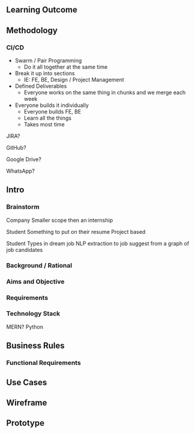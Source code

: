 ## Learning Outcome 

## Methodology 

### CI/CD 

- Swarm / Pair Programming 
  - Do it all together at the same time 
- Break it up into sections	 
  - IE: FE, BE, Design / Project Management 
- Defined Deliverables 
  - Everyone works on the same thing in chunks and we merge each week 
- Everyone builds it individually 
  - Everyone builds FE, BE 
  - Learn all the things 
  - Takes most time 

JIRA? 

GitHub? 

Google Drive? 

WhatsApp? 

## Intro 

### Brainstorm 
Company 
Smaller scope then an internship 

Student 
Something to put on their resume 
Project based 

Student 
Types in dream job NLP extraction 
to job suggest from a graph of job candidates 

### Background / Rational 

### Aims and Objective 

### Requirements 

### Technology Stack 

MERN? 
Python 

## Business Rules 

### Functional Requirements 

## Use Cases 

## Wireframe 

## Prototype 

 
 
